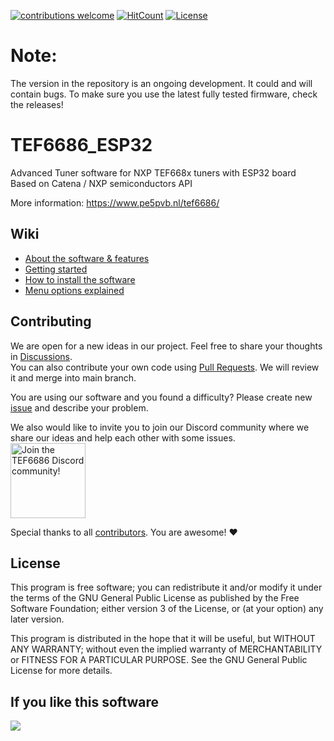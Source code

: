 [![contributions welcome](https://img.shields.io/badge/contributions-welcome-brightgreen.svg?style=flat)](https://github.com/PE5PVB/TEF6686_ESP32#contributing)
[![HitCount](https://hits.dwyl.com/PE5PVB/TEF6686_ESP32.svg)](https://hits.dwyl.com/PE5PVB/TEF6686_ESP32)
[![License](https://img.shields.io/badge/license%20-%20GNU_GPLv3-GPLv3?color=blue)](https://github.com/PE5PVB/TEF6686_ESP32/blob/main/LICENSE)

# Note:
The version in the repository is an ongoing development. It could and will contain bugs. To make sure you use the latest fully tested firmware, check the releases!



# TEF6686_ESP32
Advanced Tuner software for NXP TEF668x tuners with ESP32 board\
Based on Catena / NXP semiconductors API

More information: https://www.pe5pvb.nl/tef6686/

## Wiki
- [About the software & features](https://github.com/PE5PVB/TEF6686_ESP32/wiki)
- [Getting started](https://github.com/PE5PVB/TEF6686_ESP32/wiki#getting-started)
- [How to install the software](https://github.com/PE5PVB/TEF6686_ESP32/wiki/Installing-the-software)
- [Menu options explained](https://github.com/PE5PVB/TEF6686_ESP32/wiki/Menu-options-explained)

## Contributing
We are open for a new ideas in our project. Feel free to share your thoughts in [Discussions](https://github.com/PE5PVB/TEF6686_ESP32/discussions).\
You can also contribute your own code using [Pull Requests](https://github.com/PE5PVB/TEF6686_ESP32/pulls). We will review it and merge into main branch.

You are using our software and you found a difficulty? Please create new [issue](https://github.com/PE5PVB/TEF6686_ESP32/issues) and describe your problem.

We also would like to invite you to join our Discord community where we share our ideas and help each other with some issues.\
[<img alt="Join the TEF6686 Discord community!" src="https://i.imgur.com/lI9Tuxf.png" height="120">](https://discord.gg/ZAVNdS74mC)  

Special thanks to all [contributors](https://github.com/PE5PVB/TEF6686_ESP32/graphs/contributors). You are awesome! ❤️
## License
This program is free software; you can redistribute it and/or modify it under the terms of the GNU General Public License as published by the Free Software Foundation; either version 3 of the License, or (at your option) any later version.

This program is distributed in the hope that it will be useful, but WITHOUT ANY WARRANTY; without even the implied warranty of MERCHANTABILITY or FITNESS FOR A PARTICULAR PURPOSE. See the GNU General Public License for more details. 

## If you like this software
<a href="https://www.buymeacoffee.com/pe5pvb"><img src="https://img.buymeacoffee.com/button-api/?text=Buy me a coffee&emoji=☕&slug=pe5pvb&button_colour=FFDD00&font_colour=000000&font_family=Cookie&outline_colour=000000&coffee_colour=ffffff" /></a>
